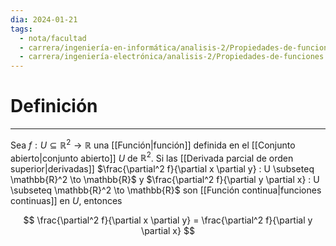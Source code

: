 ```yaml
---
dia: 2024-01-21
tags:
  - nota/facultad
  - carrera/ingeniería-en-informática/analisis-2/Propiedades-de-funciones
  - carrera/ingeniería-electrónica/analisis-2/Propiedades-de-funciones
---
```

# Definición
---
Sea $f : U \subseteq \mathbb{R}^2 \to \mathbb{R}$ una [[Función|función]] definida en el [[Conjunto abierto|conjunto abierto]] $U$ de $\mathbb{R}^2$. Si las [[Derivada parcial de orden superior|derivadas]] $\frac{\partial^2 f}{\partial x \partial y} : U \subseteq \mathbb{R}^2 \to \mathbb{R}$  y $\frac{\partial^2 f}{\partial y \partial x} : U \subseteq \mathbb{R}^2 \to \mathbb{R}$ son [[Función continua|funciones continuas]] en $U$, entonces

$$ \frac{\partial^2 f}{\partial x \partial y} = \frac{\partial^2 f}{\partial y \partial x} $$